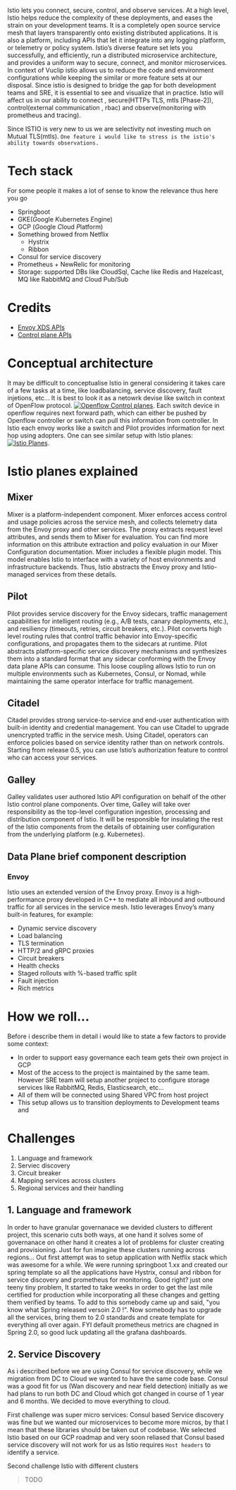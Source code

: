 Istio lets you connect, secure, control, and observe services. At a high level, Istio helps reduce the complexity of these deployments, and eases the strain on your development teams. It is a completely open source service mesh that layers transparently onto existing distributed applications. It is also a platform, including APIs that let it integrate into any logging platform, or telemetry or policy system. Istio’s diverse feature set lets you successfully, and efficiently, run a distributed microservice architecture, and provides a uniform way to secure, connect, and monitor microservices. In context of Vuclip istio allows us to reduce the code and environment configurations while keeping the similar or more feature sets at our disposal. 
Since istio is designed to bridge the gap for both development teams and SRE, it is essential to see and visualize that in practice. Istio will affect us in our ability to connect , secure(HTTPs TLS, mtls [Phase-2]), control(external communication , rbac) and observe(monitoring with prometheus and tracing). 

Since ISTIO is very new to us we are selectivity not investing much on Mutual TLS(mtls). `One feature i would like to stress is the istio's ability towards observations.`

# Tech stack 
For some people it makes a lot of sense to know the relevance thus here you go
* Springboot
* GKE(*G*oogle *K*ubernetes *E*ngine)
* GCP (*G*oogle *C*loud *P*latform)
* Something browed from Netflix
  * Hystrix
  * Ribbon 
* Consul for service discovery
* Prometheus + NewRelic for monitoring
* Storage: supported DBs like CloudSql, Cache like Redis and Hazelcast, MQ like RabbitMQ and Cloud Pub/Sub

# Credits
- [Envoy XDS APIs](https://blog.envoyproxy.io/the-universal-data-plane-api-d15cec7a) 
- [Control plane APIs]( https://www.envoyproxy.io/docs/envoy/latest/api-v2/api)

# Conceptual architecture
It may be difficult to conceptualise Istio in general considering it takes care of a few tasks at a time, like loadbalancing, service discovery, fault injetions, etc... It is best to look it as a netowrk devise like switch in context of OpenFlow protocol. 
[![Openflow Control planes](https://github.com/shubhamitc/sre619-blogpages/blob/master/istio-doc/openflow-context.png?raw=true&size=100x20)](https://sre619.blogspot.com). Each switch device in openflow requires next forward path, which can either be pushed by Openflow controller or switch can pull this information from controller. In Istio each envoy works like a switch and Pilot provides information for next hop using adopters. One can see similar setup with Istio planes: 
[![Istio Planes](https://github.com/shubhamitc/sre619-blogpages/blob/master/istio-doc/istio-plane.png?raw=true&size=100x20)](https://sre619.blogspot.com).

# Istio planes explained
## Mixer
Mixer is a platform-independent component. Mixer enforces access control and usage policies across the service mesh, and collects telemetry data from the Envoy proxy and other services. The proxy extracts request level attributes, and sends them to Mixer for evaluation. You can find more information on this attribute extraction and policy evaluation in our Mixer Configuration documentation.
Mixer includes a flexible plugin model. This model enables Istio to interface with a variety of host environments and infrastructure backends. Thus, Istio abstracts the Envoy proxy and Istio-managed services from these details.

## Pilot
Pilot provides service discovery for the Envoy sidecars, traffic management capabilities for intelligent routing (e.g., A/B tests, canary deployments, etc.), and resiliency (timeouts, retries, circuit breakers, etc.).
Pilot converts high level routing rules that control traffic behavior into Envoy-specific configurations, and propagates them to the sidecars at runtime. Pilot abstracts platform-specific service discovery mechanisms and synthesizes them into a standard format that any sidecar conforming with the Envoy data plane APIs can consume. This loose coupling allows Istio to run on multiple environments such as Kubernetes, Consul, or Nomad, while maintaining the same operator interface for traffic management.

## Citadel
Citadel provides strong service-to-service and end-user authentication with built-in identity and credential management. You can use Citadel to upgrade unencrypted traffic in the service mesh. Using Citadel, operators can enforce policies based on service identity rather than on network controls. Starting from release 0.5, you can use Istio’s authorization feature to control who can access your services.
## Galley
Galley validates user authored Istio API configuration on behalf of the other Istio control plane components. Over time, Galley will take over responsibility as the top-level configuration ingestion, processing and distribution component of Istio. It will be responsible for insulating the rest of the Istio components from the details of obtaining user configuration from the underlying platform (e.g. Kubernetes).

## Data Plane brief component description

### Envoy 
Istio uses an extended version of the Envoy proxy. Envoy is a high-performance proxy developed in C++ to mediate all inbound and outbound traffic for all services in the service mesh. Istio leverages Envoy’s many built-in features, for example:
- Dynamic service discovery
- Load balancing
- TLS termination
- HTTP/2 and gRPC proxies
- Circuit breakers
- Health checks
- Staged rollouts with %-based traffic split
- Fault injection
- Rich metrics

# How we roll... 
Before i describe them in detail i would like to state a few factors to provide some context:
* In order to support easy governance each team gets their own project in GCP
* Most of the access to the project is maintained by the same team. However SRE team will setup another project to configure storage services like RabbitMQ, Redis, Elasticsearch, etc... 
* All of them will be connected using Shared VPC from host project
* This setup allows us to transition deployments to Development teams and 

# Challenges
1. Language and framework
2. Serviec discovery 
3. Circuit breaker
4. Mapping services across clusters 
5. Regional services and their handling

## 1. Language and framework
In order to have granular governanace we devided clusters to different project, this scenario cuts both ways, at one hand it solves some of governanace on other hand it creates a lot of problems for cluster creating and provisioning. Just for fun imagine these clusters running across regions... 
Out first attempt was to setup application with Netflix stack which was awesome for a while. We were running springboot 1.xx and created our spring template so all the applications have Hystrix, consul and ribbon for service discovery and prometheus for monitoring. Good right? just one teeny tiny problem, It started to take weeks in order to get the last mile certified for production while incorporating all these changes and getting them verified by teams. To add to this somebody came up and said, "you know what Spring released versoin 2.0 !". Now somebody has to upgrade all the services, bring them to 2.0 standards and create template for everything all over again. FYI default prometheus metrics are chagned in Spring 2.0, so good luck updating all the grafana dashboards.

## 2. Service Discovery
As i described before we are using Consul for service discovery, while we migration from DC to Cloud we wanted to have the same code base. Consul was a good fit for us (Wan discovery and near field detection) initially as we had plans to run both DC and Cloud which got changed in course of 1 year and 6 months. We decided to move everything to cloud.

First challenge was super micro services:
Consul based Service discovery was fine but we wanted our microservices to become more micros, by that I mean that these libraries should be taken out of codebase. We selected Istio based on our GCP roadmap and very soon reliased that Consul based service discovery will not work for us as Istio requires `Host headers` to identify a service.

Second challenge Istio with different clusters
> TODO



